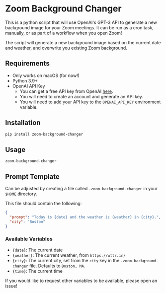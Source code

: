 # Zoom Background Changer

This is a python script that will use OpenAI's GPT-3 API to generate a new background image for your Zoom meetings.
It can be run as a cron task, manually, or as part of a workflow when you open Zoom!

The script will generate a new background image based on the current date and weather, and overwrite you existing Zoom background.

## Requirements

- Only works on macOS (for now!)
- Python 3.9+
- OpenAI API Key
  - You can get a free API key from OpenAI [here](https://platform.openai.com/).
  - You will need to create an account and generate an API key.
  - You will need to add your API key to the `OPENAI_API_KEY` environment variable.

## Installation

```bash
pip install zoom-background-changer
```

## Usage

```bash
zoom-background-changer
```

## Prompt Template

Can be adjusted by creating a file called `.zoom-background-changer` in your `$HOME` directory.

This file should contain the following:

```json
{
  "prompt": "Today is {date} and the weather is {weather} in {city}.",
  "city": "Boston"
}
```

### Available Variables

- `{date}`: The current date
- `{weather}`: The current weather, from `https://wttr.in/`
- `{city}`: The current city, set from the `city` key in the `.zoom-background-changer` file. Defaults to `Boston, MA`.
- `{time}`: The current time

If you would like to request other variables to be available, please open an issue!

